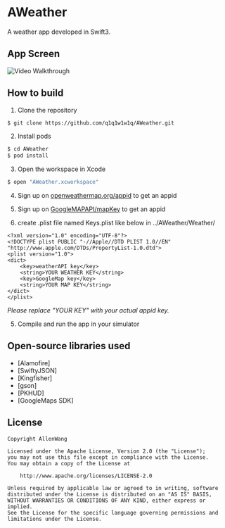 # AWeather

A weather app developed in Swift3.

## App Screen

<img src='http://i.imgur.com/azU7t88.gif' title='Video Walkthrough' width='' alt='Video Walkthrough' />

## How to build

1) Clone the repository

```bash
$ git clone https://github.com/q1q1w1w1q/AWeather.git
```

2) Install pods

```bash
$ cd AWeather
$ pod install
```

3) Open the workspace in Xcode

```bash
$ open "AWeather.xcworkspace"
```

4) Sign up on [openweathermap.org/appid](http://openweathermap.org/appid) to get an appid

5) Sign up on [GoogleMAPAPI/mapKey](https://developers.google.com/maps/documentation/ios-sdk/get-api-key) to get an appid

6) create .plist file named Keys.plist like below in ../AWeather/Weather/
```
<?xml version="1.0" encoding="UTF-8"?>
<!DOCTYPE plist PUBLIC "-//Apple//DTD PLIST 1.0//EN" "http://www.apple.com/DTDs/PropertyList-1.0.dtd">
<plist version="1.0">
<dict>
	<key>weatherAPI key</key>
	<string>YOUR WEATHER KEY</string>
	<key>GoogleMap key</key>
	<string>YOUR MAP KEY</string>
</dict>
</plist>
```
*Please replace "YOUR KEY" with your actual appid key.*
 
5) Compile and run the app in your simulator

## Open-source libraries used

- [Alamofire]
- [SwiftyJSON]
- [Kingfisher]
- [gson]
- [PKHUD]
- [GoogleMaps SDK]

## License

    Copyright AllenWang

    Licensed under the Apache License, Version 2.0 (the "License");
    you may not use this file except in compliance with the License.
    You may obtain a copy of the License at

        http://www.apache.org/licenses/LICENSE-2.0

    Unless required by applicable law or agreed to in writing, software
    distributed under the License is distributed on an "AS IS" BASIS,
    WITHOUT WARRANTIES OR CONDITIONS OF ANY KIND, either express or implied.
    See the License for the specific language governing permissions and
    limitations under the License.

